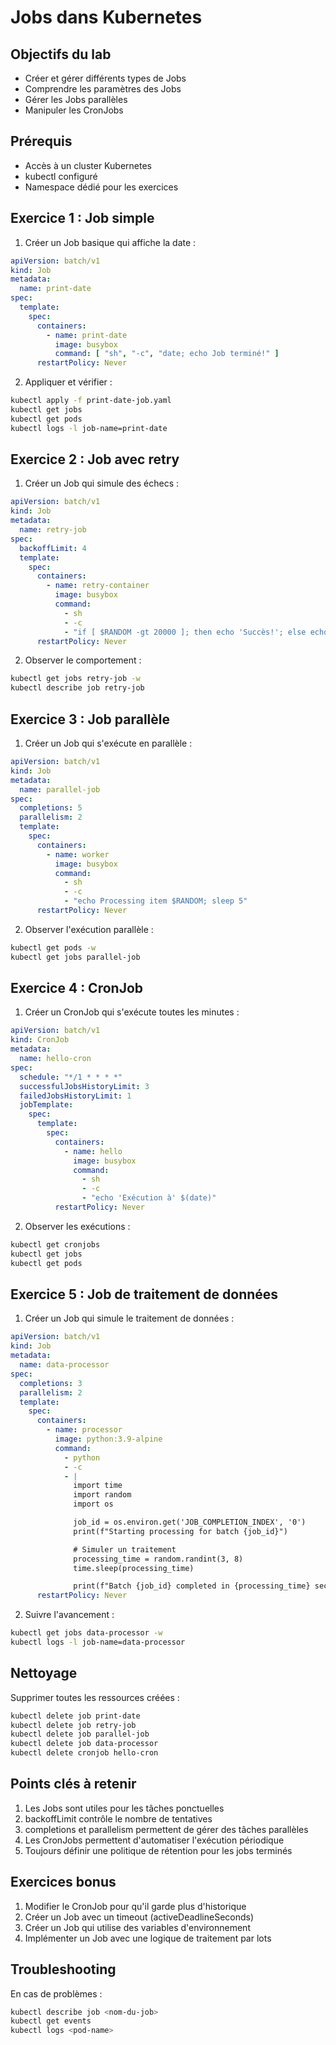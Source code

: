 # Jobs dans Kubernetes

## Objectifs du lab

- Créer et gérer différents types de Jobs
- Comprendre les paramètres des Jobs
- Gérer les Jobs parallèles
- Manipuler les CronJobs

## Prérequis

- Accès à un cluster Kubernetes
- kubectl configuré
- Namespace dédié pour les exercices

## Exercice 1 : Job simple

1. Créer un Job basique qui affiche la date :

```yaml
apiVersion: batch/v1
kind: Job
metadata:
  name: print-date
spec:
  template:
    spec:
      containers:
        - name: print-date
          image: busybox
          command: [ "sh", "-c", "date; echo Job terminé!" ]
      restartPolicy: Never
```

2. Appliquer et vérifier :

```bash
kubectl apply -f print-date-job.yaml
kubectl get jobs
kubectl get pods
kubectl logs -l job-name=print-date
```

## Exercice 2 : Job avec retry

1. Créer un Job qui simule des échecs :

```yaml
apiVersion: batch/v1
kind: Job
metadata:
  name: retry-job
spec:
  backoffLimit: 4
  template:
    spec:
      containers:
        - name: retry-container
          image: busybox
          command:
            - sh
            - -c
            - "if [ $RANDOM -gt 20000 ]; then echo 'Succès!'; else echo 'Échec!' && exit 1; fi"
      restartPolicy: Never
```

2. Observer le comportement :

```bash
kubectl get jobs retry-job -w
kubectl describe job retry-job
```

## Exercice 3 : Job parallèle

1. Créer un Job qui s'exécute en parallèle :

```yaml
apiVersion: batch/v1
kind: Job
metadata:
  name: parallel-job
spec:
  completions: 5
  parallelism: 2
  template:
    spec:
      containers:
        - name: worker
          image: busybox
          command:
            - sh
            - -c
            - "echo Processing item $RANDOM; sleep 5"
      restartPolicy: Never
```

2. Observer l'exécution parallèle :

```bash
kubectl get pods -w
kubectl get jobs parallel-job
```

## Exercice 4 : CronJob

1. Créer un CronJob qui s'exécute toutes les minutes :

```yaml
apiVersion: batch/v1
kind: CronJob
metadata:
  name: hello-cron
spec:
  schedule: "*/1 * * * *"
  successfulJobsHistoryLimit: 3
  failedJobsHistoryLimit: 1
  jobTemplate:
    spec:
      template:
        spec:
          containers:
            - name: hello
              image: busybox
              command:
                - sh
                - -c
                - "echo 'Exécution à' $(date)"
          restartPolicy: Never
```

2. Observer les exécutions :

```bash
kubectl get cronjobs
kubectl get jobs
kubectl get pods
```

## Exercice 5 : Job de traitement de données

1. Créer un Job qui simule le traitement de données :

```yaml
apiVersion: batch/v1
kind: Job
metadata:
  name: data-processor
spec:
  completions: 3
  parallelism: 2
  template:
    spec:
      containers:
        - name: processor
          image: python:3.9-alpine
          command:
            - python
            - -c
            - |
              import time
              import random
              import os

              job_id = os.environ.get('JOB_COMPLETION_INDEX', '0')
              print(f"Starting processing for batch {job_id}")

              # Simuler un traitement
              processing_time = random.randint(3, 8)
              time.sleep(processing_time)

              print(f"Batch {job_id} completed in {processing_time} seconds")
      restartPolicy: Never
```

2. Suivre l'avancement :

```bash
kubectl get jobs data-processor -w
kubectl logs -l job-name=data-processor
```

## Nettoyage

Supprimer toutes les ressources créées :

```bash
kubectl delete job print-date
kubectl delete job retry-job
kubectl delete job parallel-job
kubectl delete job data-processor
kubectl delete cronjob hello-cron
```

## Points clés à retenir

1. Les Jobs sont utiles pour les tâches ponctuelles
2. backoffLimit contrôle le nombre de tentatives
3. completions et parallelism permettent de gérer des tâches parallèles
4. Les CronJobs permettent d'automatiser l'exécution périodique
5. Toujours définir une politique de rétention pour les jobs terminés

## Exercices bonus

1. Modifier le CronJob pour qu'il garde plus d'historique
2. Créer un Job avec un timeout (activeDeadlineSeconds)
3. Créer un Job qui utilise des variables d'environnement
4. Implémenter un Job avec une logique de traitement par lots

## Troubleshooting

En cas de problèmes :

```bash
kubectl describe job <nom-du-job>
kubectl get events
kubectl logs <pod-name>
```